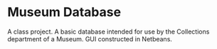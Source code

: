 # Museum Database

A class project. A basic database intended for use by the Collections department of a Museum. GUI constructed in Netbeans.
